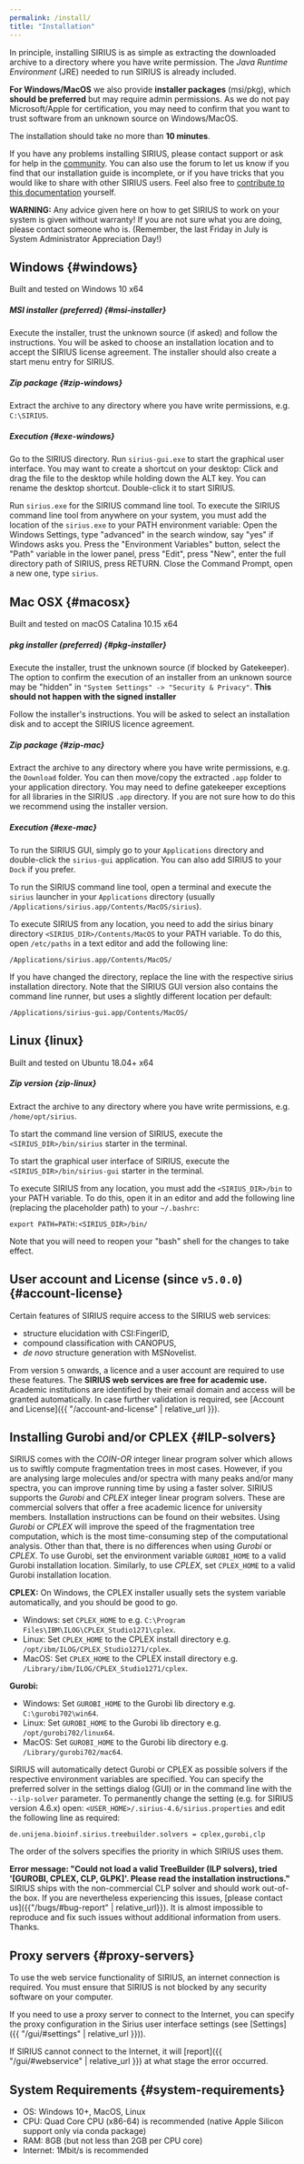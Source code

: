 ```yaml
---
permalink: /install/
title: "Installation"
---
```


In principle, installing SIRIUS is as simple as extracting the downloaded archive to a directory where you have write permission. 
The *Java Runtime Environment* (JRE) needed to run SIRIUS is already included.

**For Windows/MacOS** we also provide **installer packages** (msi/pkg), which **should be preferred** 
but may require admin permissions. As we do not pay Microsoft/Apple for certification, 
you may need to confirm that you want to trust software from an unknown source on Windows/MacOS.

The installation should take no more than **10 minutes**.

If you have any problems installing SIRIUS, please contact support or ask for help in the [community](https://matrix.to/#/#sirius-ms:gitter.im). You can also use the forum to let us know if you find that our installation guide is incomplete, or if you have
 tricks that you would like to share with other SIRIUS users. Feel also free to 
[contribute to this documentation](https://github.com/sirius-ms/sirius-docs.github.io#contributing-to-the-sirius-documentation) yourself.

**WARNING:** Any advice given here on how to get SIRIUS to work on your
system is given without warranty! If you are not sure what you are
doing, please contact someone who is. (Remember, the last
Friday in July is System Administrator Appreciation Day!)


## Windows {#windows}
Built and tested on Windows 10 x64
##### MSI installer (preferred) {#msi-installer}
Execute the installer, trust the unknown source (if asked) and follow the instructions.
You will be asked to choose an installation location and to 
accept the SIRIUS license agreement. The installer should also create a start menu entry for SIRIUS.

##### Zip package {#zip-windows}
Extract the archive to any directory where you have write
permissions, e.g. `C:\SIRIUS`.

##### Execution {#exe-windows}
Go to the SIRIUS directory. Run `sirius-gui.exe` to start the graphical user interface.
You may want to create a shortcut on your desktop: Click and drag the file
to the desktop while holding down the ALT key. You can rename the desktop shortcut. Double-click it to start SIRIUS.
 

Run `sirius.exe` for the SIRIUS command line tool. To execute the SIRIUS command line
tool from anywhere on your system, you must add the location of
the `sirius.exe` to your PATH environment variable: Open the Windows Settings, type
"advanced" in the search window, say "yes" if Windows asks you. Press
the "Environment Variables" button, select the "Path" variable in the
lower panel, press "Edit", press "New", enter the full directory path
of SIRIUS, press RETURN. Close the Command Prompt, open a new one, type
`sirius`.

## Mac OSX {#macosx}
Built and tested on macOS Catalina 10.15 x64
##### pkg installer (preferred) {#pkg-installer}
Execute the installer, trust the unknown source (if blocked by Gatekeeper). The option to confirm the execution of 
an installer from an unknown source may be "hidden" in `"System Settings" -> "Security & Privacy"`. 
**This should not happen with the signed installer**  

Follow the installer's instructions. You will be asked to select an installation disk and to accept the SIRIUS licence agreement.

##### Zip package {#zip-mac}
Extract the archive to any directory where you have write
permissions, e.g. the `Download` folder. You can then move/copy the extracted `.app` 
folder to your application directory. You may need to define gatekeeper exceptions
for all libraries in the SIRIUS `.app` directory. If you are not sure how to do this
we recommend using the installer version.  

##### Execution {#exe-mac}
To run the SIRIUS GUI, simply go to your `Applications` directory and double-click the `sirius-gui` application.
You can also add SIRIUS to your `Dock` if you prefer.  

To run the SIRIUS command line tool, open a terminal and execute 
the `sirius` launcher in your `Applications` directory (usually `/Applications/sirius.app/Contents/MacOS/sirius`).

To execute SIRIUS from any location, you need to add the sirius binary directory `<SIRIUS_DIR>/Contents/MacOS` to your PATH
variable. To do this, open `/etc/paths` in a text editor and add the following line:

```
/Applications/sirius.app/Contents/MacOS/
```

If you have changed the directory, replace the line with the respective sirius installation directory.
Note that the SIRIUS GUI version also contains the command line runner, but uses a slightly different location per default:
```
/Applications/sirius-gui.app/Contents/MacOS/
```

## Linux {linux}
Built and tested on Ubuntu 18.04+ x64
##### Zip version {zip-linux}
Extract the archive to any directory where you have write
permissions, e.g. `/home/opt/sirius`.

To start the command line version of SIRIUS, execute the 
`<SIRIUS_DIR>/bin/sirius` starter in the terminal.

To start the graphical user interface of SIRIUS, execute the 
`<SIRIUS_DIR>/bin/sirius-gui` starter in the terminal.

To execute SIRIUS from any location, you must add the `<SIRIUS_DIR>/bin` to your PATH
variable. To do this, open it in an editor and add the following line
(replacing the placeholder path) to your `~/.bashrc`:

```
export PATH=PATH:<SIRIUS_DIR>/bin/
```

Note that you will need to reopen your "bash" shell for the changes to take effect.

## User account and License (since `v5.0.0`) {#account-license}

Certain features of SIRIUS require access to the SIRIUS web services:
- structure elucidation with CSI:FingerID, 
- compound classification with CANOPUS,
- *de novo* structure generation with MSNovelist.

From version `5` onwards, a licence and a user account are required to use these features.
The **SIRIUS web services are free for academic use.** Academic institutions are identified by their
email domain and access will be granted automatically. In case further validation is required, see [Account and License]({{ "/account-and-license" | relative_url }}).


## Installing Gurobi and/or CPLEX {#ILP-solvers}

SIRIUS comes with the *COIN-OR* integer linear
program solver which allows us to swiftly compute fragmentation trees in
most cases. However, if you are analysing large molecules and/or
spectra with many peaks and/or many spectra, you can
improve running time by using a faster solver. SIRIUS
supports the *Gurobi* and *CPLEX* integer linear program solvers. These are
commercial solvers that offer a free academic licence for university
members. Installation instructions can be found on their websites. Using
*Gurobi* or *CPLEX* will improve the speed of the fragmentation tree
computation, which is the most time-consuming step of the computational
analysis. Other than that, there is no differences when using *Gurobi* or
*CPLEX*. To use Gurobi, set the environment variable `GUROBI_HOME`
to a valid Gurobi installation location. 
Similarly, to use *CPLEX*, set `CPLEX_HOME` to a valid Gurobi installation location.

**CPLEX:**
On Windows, the CPLEX installer usually sets the system variable automatically, and you should be good to go.
* Windows: set `CPLEX_HOME` to e.g. `C:\Program Files\IBM\ILOG\CPLEX_Studio1271\cplex`.
* Linux: Set `CPLEX_HOME` to the CPLEX install directory e.g. `/opt/ibm/ILOG/CPLEX_Studio1271/cplex`.
* MacOS: Set `CPLEX_HOME` to the CPLEX install directory e.g. `/Library/ibm/ILOG/CPLEX_Studio1271/cplex`.

**Gurobi:**
* Windows: Set `GUROBI_HOME` to the Gurobi lib directory e.g. `C:\gurobi702\win64`.
* Linux: Set `GUROBI_HOME` to the Gurobi lib directory e.g. `/opt/gurobi702/linux64`.
* MacOS: Set `GUROBI_HOME` to the Gurobi lib directory e.g. `/Library/gurobi702/mac64`.


SIRIUS will automatically detect Gurobi or CPLEX as possible solvers if the respective environment variables are specified. You can specify the preferred solver in the settings 
dialog (GUI) or in the command line with the `--ilp-solver` parameter.
To permanently change the setting (e.g. for SIRIUS version 4.6.x) open: 
`<USER_HOME>/.sirius-4.6/sirius.properties`  and edit the following line as required:

```properties
de.unijena.bioinf.sirius.treebuilder.solvers = cplex,gurobi,clp
```
The order of the solvers specifies the priority in which SIRIUS uses them.

**Error message: "Could not load a valid TreeBuilder (ILP solvers), tried '[GUROBI, CPLEX, CLP, GLPK]'. Please read the installation instructions."**
SIRIUS ships with the non-commercial CLP solver and should work out-of-the box. If you are nevertheless experiencing this issues, [please contact us]({{"/bugs/#bug-report" | relative_url}}). 
It is almost impossible to reproduce and fix such issues without additional information from users. Thanks.

## Proxy servers {#proxy-servers}

To use the web service functionality of SIRIUS, an internet
connection is required. You must ensure that SIRIUS is not blocked by any
security software on your computer.

If you need to use a proxy server to connect to the Internet, you can specify the proxy configuration in the
Sirius user interface settings (see [Settings]({{ "/gui/#settings" | relative_url }})).

If SIRIUS cannot connect to the Internet, it will [report]({{ "/gui/#webservice" | relative_url }}) at what stage
the error occurred.

## System Requirements {#system-requirements}
* OS: Windows 10+, MacOS, Linux
* CPU: Quad Core CPU (x86-64) is recommended (native Apple Silicon support only via conda package)
* RAM: 8GB (but not less than 2GB per CPU core)
* Internet: 1Mbit/s is recommended
